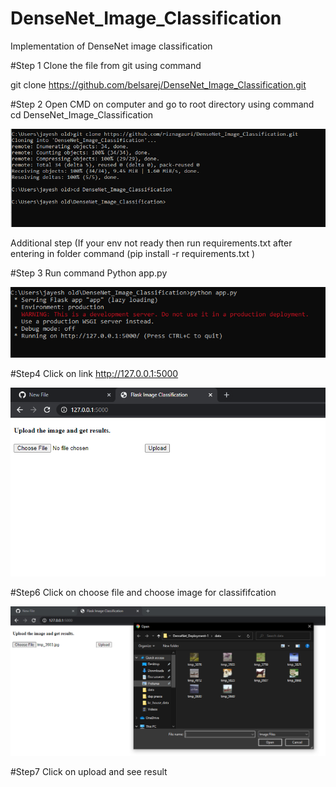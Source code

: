# DenseNet_Image_Classification
Implementation of DenseNet image classification

#Step 1 Clone the file from git using command 

git clone https://github.com/belsarej/DenseNet_Image_Classification.git

#Step 2 Open CMD on computer and go to root directory using command cd DenseNet_Image_Classification

![](https://github.com/belsarej/DenseNet_Image_Classification/blob/main/data/de%201%20screenshot.PNG)

Additional step (If your env not ready then run requirements.txt after entering in folder command (pip install -r requirements.txt )

#Step 3 Run command Python app.py

![](https://github.com/belsarej/DenseNet_Image_Classification/blob/main/data/ds%202.PNG)

#Step4 Click on link http://127.0.0.1:5000


![](https://github.com/belsarej/DenseNet_Image_Classification/blob/main/data/ds2.PNG)


#Step6  Click on choose file and choose image for classififcation


![](https://github.com/belsarej/DenseNet_Image_Classification/blob/main/data/ds3.PNG)



#Step7  Click on upload and see result 
